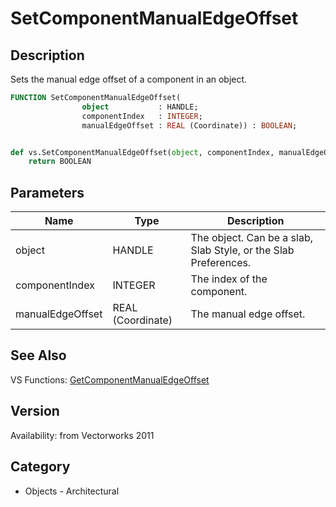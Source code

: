 # SetComponentManualEdgeOffset

## Description
Sets the manual edge offset of a component in an object.

```pascal
FUNCTION SetComponentManualEdgeOffset(
				object           : HANDLE;
				componentIndex   : INTEGER;
				manualEdgeOffset : REAL (Coordinate)) : BOOLEAN;
```

```python

def vs.SetComponentManualEdgeOffset(object, componentIndex, manualEdgeOffset):
    return BOOLEAN
```

## Parameters
|Name|Type|Description|
|---|---|---|
|object|HANDLE|The object. Can be a  slab, Slab Style, or the Slab Preferences.|
|componentIndex|INTEGER|The index of the component.|
|manualEdgeOffset|REAL (Coordinate)|The manual edge offset.|

## See Also
VS Functions:
[GetComponentManualEdgeOffset](GetComponentManualEdgeOffset.md)

## Version
Availability: from Vectorworks 2011
## Category
* Objects - Architectural


